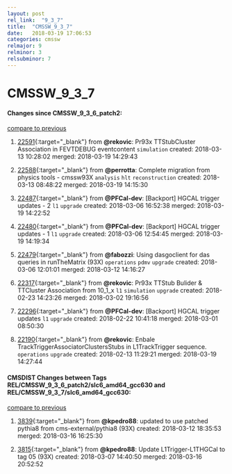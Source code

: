 ```yaml
---
layout: post
rel_link:  "9_3_7"
title:  "CMSSW_9_3_7"
date:   2018-03-19 17:06:53
categories: cmssw
relmajor: 9
relminor: 3
relsubminor: 7
---
```


# CMSSW_9_3_7
#### Changes since CMSSW_9_3_6_patch2:
[compare to previous](https://github.com/cms-sw/cmssw/compare/CMSSW_9_3_6_patch2...CMSSW_9_3_7)



1. [22591](http://github.com/cms-sw/cmssw/pull/22591){:target="_blank"}  from **@rekovic**: Pr93x TTStubCluster Association in FEVTDEBUG eventcontent `simulation`  created: 2018-03-13 10:28:02 merged: 2018-03-19 14:29:43



2. [22588](http://github.com/cms-sw/cmssw/pull/22588){:target="_blank"}  from **@perrotta**: Complete migration from physics tools - cmssw93X `analysis`  `hlt`  `reconstruction`  created: 2018-03-13 08:48:22 merged: 2018-03-19 14:15:30



3. [22487](http://github.com/cms-sw/cmssw/pull/22487){:target="_blank"}  from **@PFCal-dev**: [Backport] HGCAL trigger updates - 2 `l1`  `upgrade`  created: 2018-03-06 16:52:38 merged: 2018-03-19 14:22:52



4. [22480](http://github.com/cms-sw/cmssw/pull/22480){:target="_blank"}  from **@PFCal-dev**: [Backport] HGCAL trigger updates - 1 `l1`  `upgrade`  created: 2018-03-06 12:54:45 merged: 2018-03-19 14:19:34



5. [22479](http://github.com/cms-sw/cmssw/pull/22479){:target="_blank"}  from **@fabozzi**: Using dasgoclient for das queries in runTheMatrix (93X) `operations`  `pdmv`  `upgrade`  created: 2018-03-06 12:01:01 merged: 2018-03-12 14:16:27



6. [22317](http://github.com/cms-sw/cmssw/pull/22317){:target="_blank"}  from **@rekovic**: Pr93x TTStub Bulider & TTCluster Association from 10_1_x `l1`  `simulation`  `upgrade`  created: 2018-02-23 14:23:26 merged: 2018-03-02 19:16:56



7. [22296](http://github.com/cms-sw/cmssw/pull/22296){:target="_blank"}  from **@PFCal-dev**: [Backport] HGCAL trigger updates `l1`  `upgrade`  created: 2018-02-22 10:41:18 merged: 2018-03-01 08:50:30



8. [22190](http://github.com/cms-sw/cmssw/pull/22190){:target="_blank"}  from **@rekovic**: Enbale TrackTriggerAssociatorClustersStubs in L1TrackTrigger sequence.  `operations`  `upgrade`  created: 2018-02-13 11:29:21 merged: 2018-03-19 14:27:44



#### CMSDIST Changes between Tags REL/CMSSW_9_3_6_patch2/slc6_amd64_gcc630 and REL/CMSSW_9_3_7/slc6_amd64_gcc630:
[compare to previous](https://github.com/cms-sw/cmsdist/compare/REL/CMSSW_9_3_6_patch2/slc6_amd64_gcc630...REL/CMSSW_9_3_7/slc6_amd64_gcc630)



1. [3839](http://github.com/cms-sw/cmsdist/pull/3839){:target="_blank"}  from **@kpedro88**: updated to use patched pythia8 from cms-external/pythia8 (93X) created: 2018-03-12 18:35:53 merged: 2018-03-16 16:25:30

2. [3815](http://github.com/cms-sw/cmsdist/pull/3815){:target="_blank"}  from **@kpedro88**: Update L1Trigger-L1THGCal to tag 05 (93X) created: 2018-03-07 14:40:50 merged: 2018-03-16 20:52:52
